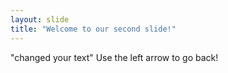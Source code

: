 ```yaml
---
layout: slide
title: "Welcome to our second slide!"
---
```

"changed your text"
Use the left arrow to go back!

